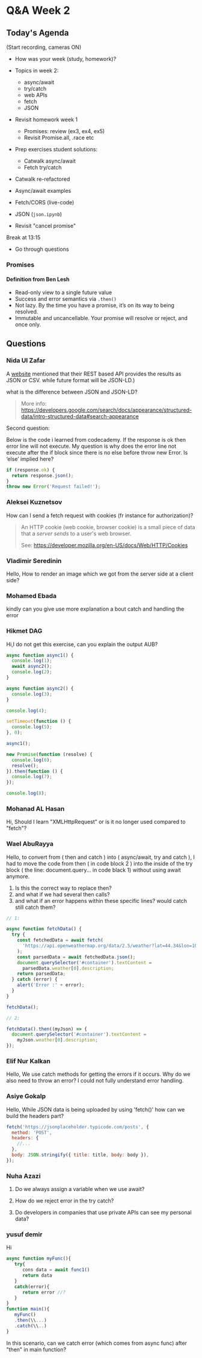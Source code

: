 <!-- cSpell:disable -->

# Q&A Week 2

## Today's Agenda

(Start recording, cameras ON)

- How was your week (study, homework)?
- Topics in week 2:

  - async/await
  - try/catch
  - web APIs
  - fetch
  - JSON

- Revisit homework week 1

  - Promises: review (ex3, ex4, ex5)
  - Revisit Promise.all, .race etc

- Prep exercises student solutions:
  - Catwalk async/await
  - Fetch try/catch
- Catwalk re-refactored
- Async/await examples
- Fetch/CORS (live-code)
- JSON (`json.ipynb`)
- Revisit "cancel promise"

Break at 13:15

- Go through questions

### Promises

#### Definition from Ben Lesh

- Read-only view to a single future value
- Success and error semantics via `.then()`
- Not lazy. By the time you have a promise, it’s on its way to being resolved.
- Immutable and uncancellable. Your promise will resolve or reject, and once only.

## Questions

### Nida Ul Zafar

A [website](https://www.nobelprize.org/about/developer-zone-2/) mentioned that their REST based API provides the results as JSON or CSV. while future format will be JSON-LD.)

what is the difference between JSON and JSON-LD?

> More info: <https://developers.google.com/search/docs/appearance/structured-data/intro-structured-data#search-appearance>

Second question:

Below is the code i learned from codecademy. If the response is ok then error line will not execute. My question is why does the error line not execute after the if block since there is no else before throw new Error. Is ‘else’ implied here?

```js
if (response.ok) {
  return response.json();
}
throw new Error('Request failed!');
```

### Aleksei Kuznetsov

How can I send a fetch request with cookies (fr instance for authorization)?

> An HTTP cookie (web cookie, browser cookie) is a small piece of data that a _server sends_ to a user's web browser.
>
> See: <https://developer.mozilla.org/en-US/docs/Web/HTTP/Cookies>

### Vladimir Seredinin

Hello,
How to render an image which we got from the server side at a client side?

### Mohamed Ebada

kindly can you give use more explanation a bout catch and handling the error

### Hikmet DAG

Hi,I do not get this exercise, can you explain the output AUB?

```js
async function async1() {
  console.log(1);
  await async2();
  console.log(2);
}

async function async2() {
  console.log(3);
}

console.log(4);

setTimeout(function () {
  console.log(5);
}, 0);

async1();

new Promise(function (resolve) {
  console.log(6);
  resolve();
}).then(function () {
  console.log(7);
});

console.log(8);
```

### Mohanad AL Hasan

Hi, Should I learn "XMLHttpRequest" or is it no longer used compared to "fetch"?

### Wael AbuRayya

Hello,
to convert from ( then and catch ) into
( async/await, try and catch ), I had to move the code from then ( in code block 2 ) into the inside of the try block ( the line: document.query... in code black 1) without using await anymore.

1. Is this the correct way to replace then?
2. and what if we had several then calls?
3. and what if an error happens within these specific lines? would catch still catch them?

```js
// 1:

async function fetchData() {
  try {
    const fetchedData = await fetch(
      'https://api.openweathermap.org/data/2.5/weather?lat=44.34&lon=10.99&appid=e4f76d8324c52e04224f07a8daf47741'
    );
    const parsedData = await fetchedData.json();
    document.querySelector('#container').textContent =
      parsedData.weather[0].description;
    return parsedData;
  } catch (error) {
    alert('Error :' + error);
  }
}

fetchData();
```

```js
// 2:

fetchData().then((myJson) => {
  document.querySelector('#container').textContent =
    myJson.weather[0].description;
});
```

### Elif Nur Kalkan

Hello, We use catch methods for getting the errors if it occurs. Why do we also need to throw an error? I could not fully understand error handling.

### Asiye Gokalp

Hello,
While JSON data is being uploaded by using 'fetch()' how can we build the headers part?

```js
fetch('https://jsonplaceholder.typicode.com/posts', {
  method: 'POST',
  headers: {
    //...
  },
  body: JSON.stringify({ title: title, body: body }),
});
```

### Nuha Azazi

1. Do we always assign a variable when we use await?

2. How do we reject error in the try catch?

3. Do developers in companies that use private APIs can see my personal data?

### yusuf demir

Hi

```js
async function myFunc(){
   try{
      cons data = await func1()
      return data
   }
   catch(error){
      return error //?
   }
}
function main(){
   myFunc()
   .then(\\...)
   .catch(\\..)
}
```

In this scenario, can we catch error (which comes from async func) after "then" in main function?
